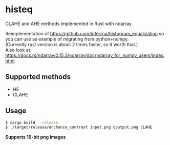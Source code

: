 # histeq
CLAHE and AHE methods implemented in Rust with ndarray.

Reimplementation of https://github.com/inferrna/histogram_equalization so you can use as example of migrating from python+numpy.<br>
(Currently rust version is about 2 times faster, so it worth that.)<br>
Also look at https://docs.rs/ndarray/0.15.3/ndarray/doc/ndarray_for_numpy_users/index.html

## Supported methods
  * HE
  * CLAHE

## Usage
```bash
$ cargo build --release
$ ./target/release/enchance_contrast input.png oputput.png CLAHE
```
**Supports 16-bit png images**
